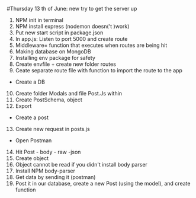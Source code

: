 #Thursday 13 th of June: new try to get the server up
1. NPM init in terminal
2. NPM install express (nodemon doesn('t )work)
3. Put new start script in package.json
4. In app.js: Listen to port 5000 and create route 
5. Middleware= function that executes when routes are being hit
6. Making database on MongoDB
7. Installing env package for safety
8. Create envfile + create new folder routes
9. Ceate separate route file with function to import the route to the app

* Create a DB

10. Create folder Modals and file Post.Js within
11. Create PostSchema, object
12. Export

* Create a post

13. Create new request in posts.js

* Open Postman

14. Hit Post - body - raw -json
15. Create object
16. Object cannot be read if you didn't install body parser
17. Install NPM body-parser
18. Get data by sending it (postman)
19. Post it in our database, create a new Post (using the model), and create function
